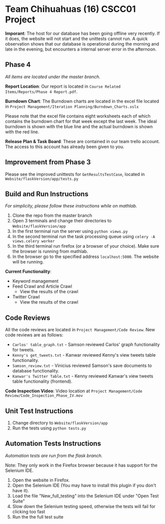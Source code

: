 Team Chihuahuas (16) CSCC01 Project
===================================
**Imporant**: The host for our database has been going offline very recently. If it does, the website will not start and the unittests cannot run. A quick observation shows that our database is operational during the morning and late in the evening, but encounters a internal server error in the afternoon.

Phase 4
-------
_All items are located under the master branch._

**Report Location**: Our report is located in `Course Related Items/Reports/Phase 4 Report.pdf`.

**Burndown Chart**: The Burndown charts are located in the excel file located in `Project Management/Iteration Planning/Burndown_Charts.xslx`

Please note that the excel file contains eight worksheets each of which contains the burndown chart for that week except the last week. The ideal burndown is shown with the blue line and the actual burndown is shown with the red line.

**Release Plan & Task Board**: These are contained in our team trello account. The access to this account has already been given to you.

Improvement from Phase 3
------------------------
Please see the improved unittests for `GetResultsTestCase`, located in `Website/flaskVersion/app/tests.py`

Build and Run Instructions
---------------------------
_For simplicity, please follow these instructions while on mathlab._

1. Clone the repo from the master branch
2. Open 3 terminals and change their directories to `Website/flaskVersion/app`
3. In the first terminal run the server using `python views.py`
4. In the second terminal run the task processing queue using `celery -A views.celery worker`
5. In the third terminal run firefox (or a browser of your choice). Make sure the browser is running from mathlab.
6. In the browser go to the specified address `localhost:5000`. The website will be running.

**Current Functionality**:
  
- Keyword management
- Feed Crawl and Article Crawl
  * View the results of the crawl
- Twitter Crawl
  * View the results of the crawl

Code Reviews
------------
All the code reviews are located in `Project Management/Code Review`. New code reviews are as follows:

- `Carlos' table_graph.txt` - Samson reviewed Carlos' graph functionality for tweets.
- `Kenny's get_tweets.txt` - Kanwar reviewed Kenny's view tweets table functionality.
- `Samson_review.txt` - Vinicius reviewed Samson's save documents to database functionality.
- `Kanwar's Twitter Table.txt` - Kenny reviewed Kanwar's view tweets table functionality (frontend).

**Code Inspection Video**: Video location at `Project Management/Code Review/Code_Inspection_Phase_IV.mov`

Unit Test Instructions
-----------------------

1. Change directory to `Website/flaskVersion/app`
2. Run the tests using `python tests.py`

Automation Tests Instructions
------------------------------
_Automation tests are run from the flask branch._

Note: They only work in the Firefox browser because it has support for the Selenium IDE.

1. Open the website in Firefox.
2. Open the Selenium IDE (You may have to install this plugin if you don't have it).
3. Load the file "New_full_testing" into the Selenium IDE under "Open Test Suite"
4. Slow down the Selenium testing speed, otherwise the tests will fail for clicking too fast
5. Run the the full test suite
